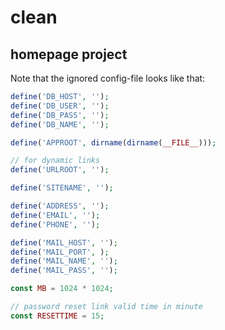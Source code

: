 # clean
## homepage project

Note that the ignored config-file looks like that:

```php
define('DB_HOST', '');
define('DB_USER', '');
define('DB_PASS', '');
define('DB_NAME', '');

define('APPROOT', dirname(dirname(__FILE__)));

// for dynamic links
define('URLROOT', '');

define('SITENAME', '');

define('ADDRESS', '');
define('EMAIL', '');
define('PHONE', '');

define('MAIL_HOST', '');
define('MAIL_PORT', );
define('MAIL_NAME', '');
define('MAIL_PASS', '');

const MB = 1024 * 1024;

// password reset link valid time in minute
const RESETTIME = 15;
```
